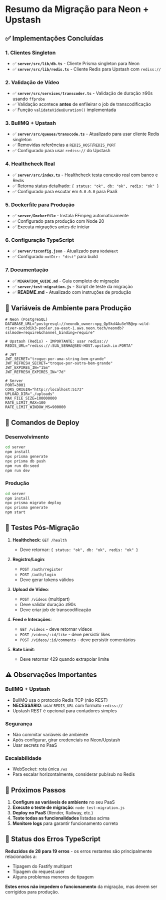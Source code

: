 # Resumo da Migração para Neon + Upstash

## ✅ Implementações Concluídas

### 1. Clientes Singleton
- ✅ **`server/src/lib/db.ts`** - Cliente Prisma singleton para Neon
- ✅ **`server/src/lib/redis.ts`** - Cliente Redis para Upstash com `rediss://`

### 2. Validação de Vídeo
- ✅ **`server/src/services/transcoder.ts`** - Validação de duração ≤90s usando `ffprobe`
- ✅ Validação acontece **antes** de enfileirar o job de transcodificação
- ✅ Função `validateVideoDuration()` implementada

### 3. BullMQ + Upstash
- ✅ **`server/src/queues/transcode.ts`** - Atualizado para usar cliente Redis singleton
- ✅ Removidas referências a `REDIS_HOST`/`REDIS_PORT`
- ✅ Configurado para usar `rediss://` do Upstash

### 4. Healthcheck Real
- ✅ **`server/src/index.ts`** - Healthcheck testa conexão real com banco e Redis
- ✅ Retorna status detalhado: `{ status: "ok", db: "ok", redis: "ok" }`
- ✅ Configurado para escutar em `0.0.0.0` para PaaS

### 5. Dockerfile para Produção
- ✅ **`server/Dockerfile`** - Instala FFmpeg automaticamente
- ✅ Configurado para produção com Node 20
- ✅ Executa migrações antes de iniciar

### 6. Configuração TypeScript
- ✅ **`server/tsconfig.json`** - Atualizado para `NodeNext`
- ✅ Configurado `outDir: "dist"` para build

### 7. Documentação
- ✅ **`MIGRATION_GUIDE.md`** - Guia completo de migração
- ✅ **`server/test-migration.js`** - Script de teste da migração
- ✅ **README.md** - Atualizado com instruções de produção

## 🔧 Variáveis de Ambiente para Produção

```env
# Neon (PostgreSQL)
DATABASE_URL="postgresql://neondb_owner:npg_QpSkd4Au3eYB@ep-wild-river-aco3dik3-pooler.sa-east-1.aws.neon.tech/neondb?sslmode=require&channel_binding=require"

# Upstash (Redis) - IMPORTANTE: usar rediss://
REDIS_URL="rediss://:SUA_SENHA@SEU-HOST.upstash.io:PORTA"

# JWT
JWT_SECRET="troque-por-uma-string-bem-grande"
JWT_REFRESH_SECRET="troque-por-outra-bem-grande"
JWT_EXPIRES_IN="15m"
JWT_REFRESH_EXPIRES_IN="7d"

# Server
PORT=3001
CORS_ORIGIN="http://localhost:5173"
UPLOAD_DIR="./uploads"
MAX_FILE_SIZE=100000000
RATE_LIMIT_MAX=100
RATE_LIMIT_WINDOW_MS=900000
```

## 🚀 Comandos de Deploy

### Desenvolvimento
```bash
cd server
npm install
npx prisma generate
npx prisma db push
npm run db:seed
npm run dev
```

### Produção
```bash
cd server
npm install
npx prisma migrate deploy
npx prisma generate
npm start
```

## 🧪 Testes Pós-Migração

1. **Healthcheck**: `GET /health`
   - Deve retornar: `{ status: "ok", db: "ok", redis: "ok" }`

2. **Registro/Login**: 
   - `POST /auth/register`
   - `POST /auth/login`
   - Deve gerar tokens válidos

3. **Upload de Vídeo**:
   - `POST /videos` (multipart)
   - Deve validar duração ≤90s
   - Deve criar job de transcodificação

4. **Feed e Interações**:
   - `GET /videos` - deve retornar vídeos
   - `POST /videos/:id/like` - deve persistir likes
   - `POST /videos/:id/comments` - deve persistir comentários

5. **Rate Limit**:
   - Deve retornar 429 quando extrapolar limite

## ⚠️ Observações Importantes

### BullMQ + Upstash
- BullMQ usa o protocolo Redis TCP (não REST)
- **NECESSÁRIO**: usar `REDIS_URL` com formato `rediss://`
- Upstash REST é opcional para contadores simples

### Segurança
- Não commitar variáveis de ambiente
- Após configurar, girar credenciais no Neon/Upstash
- Usar secrets no PaaS

### Escalabilidade
- WebSocket: rota única `/ws`
- Para escalar horizontalmente, considerar pub/sub no Redis

## 🔄 Próximos Passos

1. **Configure as variáveis de ambiente** no seu PaaS
2. **Execute o teste de migração**: `node test-migration.js`
3. **Deploy no PaaS** (Render, Railway, etc.)
4. **Teste todas as funcionalidades** listadas acima
5. **Monitore logs** para garantir funcionamento correto

## 📝 Status dos Erros TypeScript

**Reduzidos de 28 para 19 erros** - os erros restantes são principalmente relacionados a:
- Tipagem do Fastify multipart
- Tipagem do request.user
- Alguns problemas menores de tipagem

**Estes erros não impedem o funcionamento** da migração, mas devem ser corrigidos para produção.
